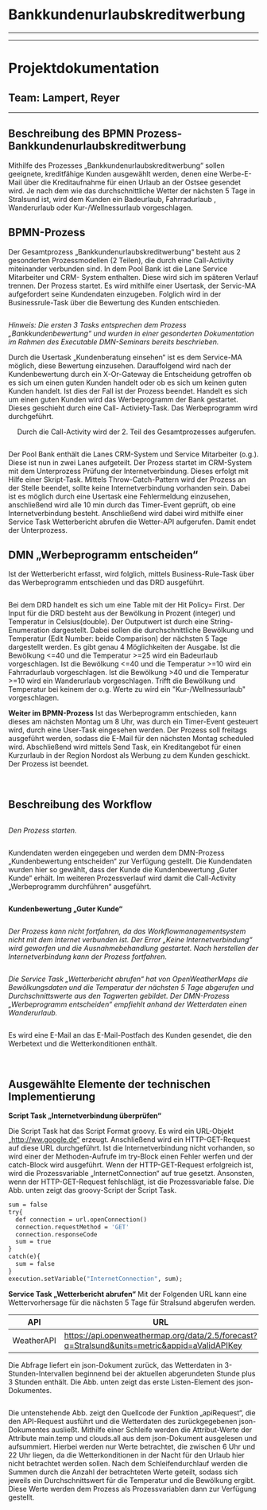 # Bankkundenurlaubskreditwerbung
_________________________________
_________________________________


# Projektdokumentation
## Team: Lampert, Reyer

_________________________________

## Beschreibung des BPMN Prozess- Bankkundenurlaubskreditwerbung

Mithilfe des Prozesses „Bankkundenurlaubskreditwerbung“ sollen geeignete, kreditfähige Kunden ausgewählt werden, denen eine Werbe-E-Mail über die Kreditaufnahme für einen Urlaub an der Ostsee gesendet wird. Je nach dem wie das durchschnittliche Wetter der nächsten 5 Tage in Stralsund ist, wird dem Kunden ein Badeurlaub, Fahrradurlaub , Wanderurlaub oder Kur-/Wellnessurlaub vorgeschlagen.

## BPMN-Prozess
Der Gesamtprozess „Bankkundenurlaubskreditwerbung“ besteht aus 2 gesonderten Prozessmodellen (2 Teilen), die durch eine Call-Activity miteinander verbunden sind.
In dem Pool Bank ist die Lane Service Mitarbeiter und CRM- System enthalten. Diese wird sich im späteren Verlauf trennen.
Der Prozess startet. Es wird mithilfe einer Usertask, der Servic-MA aufgefordert seine Kundendaten einzugeben.
Folglich wird in der Businessrule-Task über die Bewertung des Kunden entschieden.

<a href='https://svgshare.com/i/DKt.svg' ><img src='https://svgshare.com/i/DKt.svg' title='' /></a>

_Hinweis: Die ersten 3 Tasks entsprechen dem Prozess „Bankkundenbewertung“ und wurden in einer gesonderten Dokumentation im Rahmen des Executable DMN-Seminars bereits beschrieben._

Durch die Usertask „Kundenberatung einsehen“ ist es dem Service-MA möglich, diese Bewertung einzusehen. Darauffolgend wird nach der Kundenbewertung durch ein X-Or-Gateway die Entscheidung getroffen ob es sich um einen guten Kunden handelt oder ob es sich um keinen guten Kunden handelt. Ist dies der Fall ist der Prozess beendet. Handelt es sich um einen guten Kunden wird das Werbeprogramm der Bank gestartet. Dieses geschieht durch eine Call- Activiety-Task. Das Werbeprogramm wird durchgeführt.

 
Durch die Call-Activity wird der 2. Teil des Gesamtprozesses aufgerufen.

<a href='https://svgshare.com/i/DL2.svg' ><img src='https://svgshare.com/i/DL2.svg' title='' /></a>

Der Pool Bank enthält die Lanes CRM-System und Service Mitarbeiter (o.g.). Diese ist nun in zwei Lanes aufgeteilt.
Der Prozess startet im CRM-System mit dem Unterprozess Prüfung der Internetverbindung. Dieses erfolgt mit Hilfe einer Skript-Task. Mittels Throw-Catch-Pattern wird der Prozess an der Stelle beendet, sollte keine Internetverbindung vorhanden sein.
Dabei ist es möglich durch eine Usertask eine Fehlermeldung einzusehen, anschließend wird alle 10 min durch das Timer-Event geprüft, ob eine Internetverbindung besteht. Anschließend wird dabei wird mithilfe einer Service Task Wetterbericht abrufen die Wetter-API aufgerufen. Damit endet der Unterprozess.

## DMN „Werbeprogramm entscheiden“
Ist der Wetterbericht erfasst, wird folglich, mittels Business-Rule-Task über das Werbeprogramm entschieden und das DRD ausgeführt.

<a href='https://s4.aconvert.com/convert/p3r68-cdx67/cboel-xsixr.svg' ><img src='https://s4.aconvert.com/convert/p3r68-cdx67/cboel-xsixr.svg' title='' /></a>

Bei dem DRD handelt es sich um eine Table mit der Hit Policy= First. Der Input für die DRD besteht aus der Bewölkung in Prozent (integer) und Temperatur in Celsius(double). Der Outputwert ist durch eine String-Enumeration dargestellt.
Dabei sollen die durchschnittliche Bewölkung und Temperatur (Edit Number: beide Comparison) der nächsten 5 Tage dargestellt werden.
Es gibt genau 4 Möglichkeiten der Ausgabe. Ist die Bewölkung <=40 und die Temperatur >=25 wird ein Badeurlaub vorgeschlagen.
Ist die Bewölkung <=40 und die Temperatur >=10 wird ein Fahrradurlaub vorgeschlagen.
Ist die Bewölkung >40 und die Temperatur >=10 wird ein Wanderurlaub vorgeschlagen.
Trifft die Bewölkung und Temperatur bei keinem der o.g. Werte zu wird ein "Kur-/Wellnessurlaub" vorgeschlagen.

**Weiter im BPMN-Prozess**
Ist das Werbeprogramm entschieden, kann dieses am nächsten Montag um 8 Uhr, was durch ein Timer-Event gesteuert wird, durch eine User-Task eingesehen werden. Der Prozess soll freitags ausgeführt werden, sodass die E-Mail für den nächsten Montag scheduled wird. Abschließend wird mittels Send Task, ein Kreditangebot für einen Kurzurlaub in der Region Nordost als Werbung zu dem Kunden geschickt. Der Prozess ist beendet.



 
## Beschreibung des Workflow

<a href='https://s4.aconvert.com/convert/p3r68-cdx67/cb6q4-5nk7w.svg' ><img src='https://s4.aconvert.com/convert/p3r68-cdx67/cb6q4-5nk7w.svg' title='' /></a>

*Den Prozess starten.*

<a href='https://s4.aconvert.com/convert/p3r68-cdx67/cbkv6-4rz7z.svg' ><img src='hhttps://s4.aconvert.com/convert/p3r68-cdx67/cbkv6-4rz7z.svg' title='' /></a>

Kundendaten werden eingegeben und werden dem DMN-Prozess „Kundenbewertung entscheiden“ zur Verfügung gestellt.
Die Kundendaten wurden hier so gewählt, dass der Kunde die Kundenbewertung „Guter Kunde“ erhält. Im weiteren Prozessverlauf wird damit die Call-Activity „Werbeprogramm durchführen“ ausgeführt.

<a href='https://s4.aconvert.com/convert/p3r68-cdx67/cb9mv-chmga.svg' ><img src='https://s4.aconvert.com/convert/p3r68-cdx67/cb9mv-chmga.svg' title='' /></a>

**Kundenbewertung „Guter Kunde“**


<a href='https://s4.aconvert.com/convert/p3r68-cdx67/cbppf-0815b.svg' ><img src='https://s4.aconvert.com/convert/p3r68-cdx67/cbppf-0815b.svg' title='' /></a>
 
*Der Prozess kann nicht fortfahren, da das Workflowmanagementsystem nicht mit dem Internet verbunden ist. Der Error „Keine Internetverbindung“ wird geworfen und die Ausnahmebehandlung gestartet. Nach herstellen der Internetverbindung kann der Prozess fortfahren.*

<a href='https://s4.aconvert.com/convert/p3r68-cdx67/cb8mp-s58l1.svg' ><img src='https://s4.aconvert.com/convert/p3r68-cdx67/cb8mp-s58l1.svg' title='' /></a>

*Die Service Task „Wetterbericht abrufen“ hat von OpenWeatherMaps die Bewölkungsdaten und die Temperatur der nächsten 5 Tage abgerufen und Durchschnittswerte aus den Tagwerten gebildet. Der DMN-Prozess „Werbeprogramm entscheiden“ empfiehlt anhand der Wetterdaten einen Wanderurlaub.*

<a href='https://s4.aconvert.com/convert/p3r68-cdx67/cbklb-z8gpi.svg' ><img src='hhttps://s4.aconvert.com/convert/p3r68-cdx67/cbklb-z8gpi.svg' title='' /></a>

 
 Es wird eine E-Mail an das E-Mail-Postfach des Kunden gesendet, die den Werbetext und die Wetterkonditionen enthält.
 
 
 
 
## Ausgewählte Elemente der technischen Implementierung

**Script Task „Internetverbindung überprüfen“**

Die Script Task hat das Script Format groovy. Es wird ein URL-Objekt „http://ww.google.de“ erzeugt. 
Anschließend wird ein HTTP-GET-Request auf diese URL durchgeführt. Ist die Internetverbindung nicht vorhanden, so wird einer der Methoden-Aufrufe im try-Block einen Fehler werfen und der catch-Block wird ausgeführt. 
Wenn der HTTP-GET-Request erfolgreich ist, wird die Prozessvariable „InternetConnection“ auf true gesetzt.
Ansonsten, wenn der HTTP-GET-Request fehlschlägt, ist die Prozessvariable false. Die Abb. unten zeigt das groovy-Script der Script Task.
```def url = new URL('http://www.google.de/')
sum = false
try{
  def connection = url.openConnection()
  connection.requestMethod = 'GET'
  connection.responseCode
  sum = true
}
catch(e){
  sum = false
}
execution.setVariable("InternetConnection", sum);
```

**Service Task „Wetterbericht abrufen“**
Mit der Folgenden URL kann eine Wettervorhersage für die nächsten 5 Tage für Stralsund abgerufen werden.

| API | URL |
| ------ | ------ |
| WeatherAPI | https://api.openweathermap.org/data/2.5/forecast?q=Stralsund&units=metric&appid=aValidAPIKey |


Die Abfrage liefert ein json-Dokument zurück, das Wetterdaten in 3-Stunden-Intervallen beginnend bei der aktuellen abgerundeten Stunde plus 3 Stunden enthält. Die Abb. unten zeigt das erste Listen-Element des json-Dokumentes.




<a href='https://s4.aconvert.com/convert/p3r68-cdx67/cbj1x-vhzds.svg' ><img src='https://s4.aconvert.com/convert/p3r68-cdx67/cbj1x-vhzds.svg' title='' /></a>

 

Die untenstehende Abb. zeigt den Quellcode der Funktion „apiRequest“, die den API-Request ausführt und die Wetterdaten des zurückgegebenen json-Dokumentes ausließt.
Mithilfe einer Schleife werden die Attribut-Werte der Attribute main.temp und clouds.all aus dem json-Dokument ausgelesen und aufsummiert. Hierbei werden nur Werte betrachtet, die zwischen 6 Uhr und 22 Uhr liegen, da die Wetterkonditionen in der Nacht für den Urlaub hier nicht betrachtet werden sollen. Nach dem Schleifendurchlauf werden die Summen durch die Anzahl der betrachteten Werte geteilt, sodass sich jeweils ein Durchschnittswert für die Temperatur und die Bewölkung ergibt. Diese Werte werden dem Prozess als Prozessvariablen dann zur Verfügung gestellt.



<a href='https://s2.aconvert.com/convert/p3r68-cdx67/cbz1j-8jm96.svg' ><img src='https://s2.aconvert.com/convert/p3r68-cdx67/cbz1j-8jm96.svg' title='' /></a>



